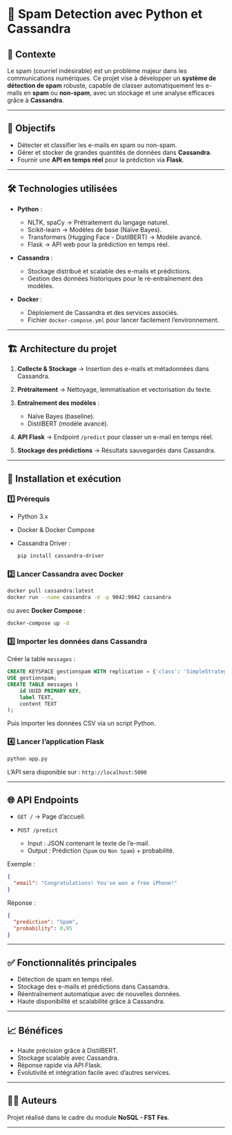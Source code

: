# 📧 Spam Detection avec Python et Cassandra

## 📌 Contexte

Le spam (courriel indésirable) est un problème majeur dans les communications numériques.
Ce projet vise à développer un **système de détection de spam** robuste, capable de classer automatiquement les e-mails en **spam** ou **non-spam**, avec un stockage et une analyse efficaces grâce à **Cassandra**.

---

## 🎯 Objectifs

* Détecter et classifier les e-mails en spam ou non-spam.
* Gérer et stocker de grandes quantités de données dans **Cassandra**.
* Fournir une **API en temps réel** pour la prédiction via **Flask**.

---

## 🛠️ Technologies utilisées

* **Python** :

  * NLTK, spaCy → Prétraitement du langage naturel.
  * Scikit-learn → Modèles de base (Naïve Bayes).
  * Transformers (Hugging Face - DistilBERT) → Modèle avancé.
  * Flask → API web pour la prédiction en temps réel.

* **Cassandra** :

  * Stockage distribué et scalable des e-mails et prédictions.
  * Gestion des données historiques pour le ré-entraînement des modèles.

* **Docker** :

  * Déploiement de Cassandra et des services associés.
  * Fichier `docker-compose.yml` pour lancer facilement l’environnement.

---

## 🏗️ Architecture du projet

1. **Collecte & Stockage** → Insertion des e-mails et métadonnées dans Cassandra.
2. **Prétraitement** → Nettoyage, lemmatisation et vectorisation du texte.
3. **Entraînement des modèles** :

   * Naïve Bayes (baseline).
   * DistilBERT (modèle avancé).
4. **API Flask** → Endpoint `/predict` pour classer un e-mail en temps réel.
5. **Stockage des prédictions** → Résultats sauvegardés dans Cassandra.

---

## 🚀 Installation et exécution

### 1️⃣ Prérequis

* Python 3.x
* Docker & Docker Compose
* Cassandra Driver :

  ```bash
  pip install cassandra-driver
  ```

### 2️⃣ Lancer Cassandra avec Docker

```bash
docker pull cassandra:latest
docker run --name cassandra -d -p 9042:9042 cassandra
```

ou avec **Docker Compose** :

```bash
docker-compose up -d
```

### 3️⃣ Importer les données dans Cassandra

Créer la table `messages` :

```sql
CREATE KEYSPACE gestionspam WITH replication = {'class': 'SimpleStrategy', 'replication_factor': 1};
USE gestionspam;
CREATE TABLE messages (
    id UUID PRIMARY KEY,
    label TEXT,
    content TEXT
);
```

Puis importer les données CSV via un script Python.

### 4️⃣ Lancer l’application Flask

```bash
python app.py
```

L’API sera disponible sur : `http://localhost:5000`

---

## 🌐 API Endpoints

* `GET /` → Page d’accueil.
* `POST /predict`

  * Input : JSON contenant le texte de l’e-mail.
  * Output : Prédiction (`Spam` ou `Non Spam`) + probabilité.

Exemple :

```json
{
  "email": "Congratulations! You've won a free iPhone!"
}
```

Réponse :

```json
{
  "prediction": "Spam",
  "probability": 0.95
}
```

---

## ✅ Fonctionnalités principales

* Détection de spam en temps réel.
* Stockage des e-mails et prédictions dans Cassandra.
* Réentraînement automatique avec de nouvelles données.
* Haute disponibilité et scalabilité grâce à Cassandra.

---

## 📈 Bénéfices

* Haute précision grâce à DistilBERT.
* Stockage scalable avec Cassandra.
* Réponse rapide via API Flask.
* Évolutivité et intégration facile avec d’autres services.

---

## 👨‍💻 Auteurs

Projet réalisé dans le cadre du module **NoSQL - FST Fès**.

---

